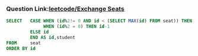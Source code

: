### Question Link:[leetcode/Exchange Seats](https://leetcode.com/problems/exchange-seats/)

```sql
SELECT   CASE WHEN (id%2!= 0 AND id < (SELECT MAX(id) FROM seat)) THEN id+1
              WHEN (id%2 = 0) THEN id-1
         ELSE id
         END AS id,student
FROM     seat
ORDER BY id
```
